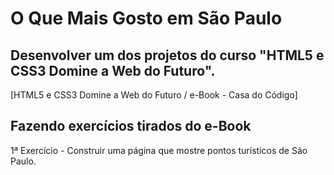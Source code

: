 # O Que Mais Gosto em São Paulo

## Desenvolver um dos projetos do curso "HTML5 e CSS3 Domine a Web do Futuro".
[HTML5 e CSS3 Domine a Web do Futuro / e-Book - Casa do Código]

## Fazendo exercícios tirados do e-Book
1ª Exercício - Construir uma página que mostre pontos turísticos de São Paulo.
